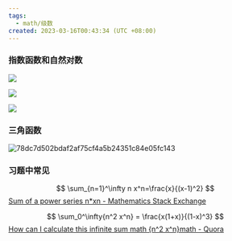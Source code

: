 ```yaml
---
tags:
  - math/级数
created: 2023-03-16T00:43:34 (UTC +08:00)
---
```

### 指数函数和自然对数

![](https://wikimedia.org/api/rest_v1/media/math/render/svg/7b078aea30a4c8e56925413ffca1ae7cd46a833d)

![](https://wikimedia.org/api/rest_v1/media/math/render/svg/f8cf487b83ae29d938cd62cd0dc8a28f317cea93)


![](https://wikimedia.org/api/rest_v1/media/math/render/svg/104e722cf417e571c54aacbf396b67db68f37c4b)


### 三角函数

![78dc7d502bdaf2af75cf4a5b24351c84e05fc143](https://wikimedia.org/api/rest_v1/media/math/render/svg/78dc7d502bdaf2af75cf4a5b24351c84e05fc143)

### 习题中常见


$$
\sum_{n=1}^\infty n x^n=\frac{x}{(x-1)^2}
$$
[Sum of a power series n\*xn - Mathematics Stack Exchange](https://math.stackexchange.com/questions/647587/sum-of-a-power-series-n-xn)


$$
\sum_0^\infty{n^2 x^n} = \frac{x(1+x)}{(1-x)^3}
$$
[How can I calculate this infinite sum math {n\^2 x\^n}math - Quora](https://www.quora.com/How-can-I-calculate-this-infinite-sum-sum-n-2-x-n)



